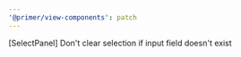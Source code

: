 ```yaml
---
'@primer/view-components': patch
---
```


[SelectPanel] Don't clear selection if input field doesn't exist
